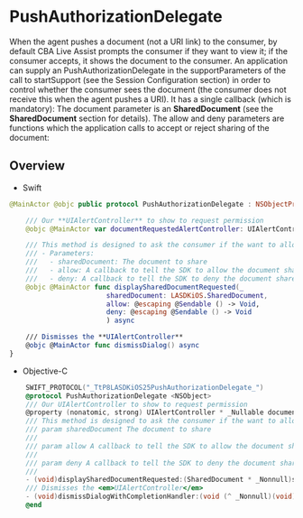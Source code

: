 # PushAuthorizationDelegate

When the agent pushes a document (not a URI link) to the consumer, by default CBA Live Assist prompts the consumer if they want to view it; if the consumer accepts, it shows the document to the consumer.
An application can supply an PushAuthorizationDelegate in the supportParameters of the call to startSupport (see the Session Configuration section) in order to control whether the consumer sees the document (the consumer does not receive this when the agent pushes a URI). It has a single callback (which is mandatory):
The document parameter is an **SharedDocument** (see the **SharedDocument** section for details). The allow and deny parameters are functions which the application calls to accept or reject sharing of the document:

## Overview

* Swift
```swift
@MainActor @objc public protocol PushAuthorizationDelegate : NSObjectProtocol {

    /// Our **UIAlertController** to show to request permission
    @objc @MainActor var documentRequestedAlertController: UIAlertController? { get set }

    /// This method is designed to ask the consumer if the want to allow the document share or not
    /// - Parameters:
    ///   - sharedDocument: The document to share
    ///   - allow: A callback to tell the SDK to allow the document share
    ///   - deny: A callback to tell the SDK to deny the document share
    @objc @MainActor func displaySharedDocumentRequested(_ 
                        sharedDocument: LASDKiOS.SharedDocument, 
                        allow: @escaping @Sendable () -> Void,
                        deny: @escaping @Sendable () -> Void
                        ) async

    /// Dismisses the **UIAlertController**
    @objc @MainActor func dismissDialog() async
}
```

* Objective-C
```objective-c
    SWIFT_PROTOCOL("_TtP8LASDKiOS25PushAuthorizationDelegate_")
    @protocol PushAuthorizationDelegate <NSObject>
    /// Our UIAlertController to show to request permission
    @property (nonatomic, strong) UIAlertController * _Nullable documentRequestedAlertController;
    /// This method is designed to ask the consumer if the want to allow the document share or not
    /// param sharedDocument The document to share
    ///
    /// param allow A callback to tell the SDK to allow the document share
    ///
    /// param deny A callback to tell the SDK to deny the document share
    ///
    - (void)displaySharedDocumentRequested:(SharedDocument * _Nonnull)sharedDocument allow:(void (^ _Nonnull)(void))allow deny:(void (^ _Nonnull)(void))deny completionHandler:(void (^ _Nonnull)(void))completionHandler;
    /// Dismisses the <em>UIAlertController</em>
    - (void)dismissDialogWithCompletionHandler:(void (^ _Nonnull)(void))completionHandler;
    @end
```

